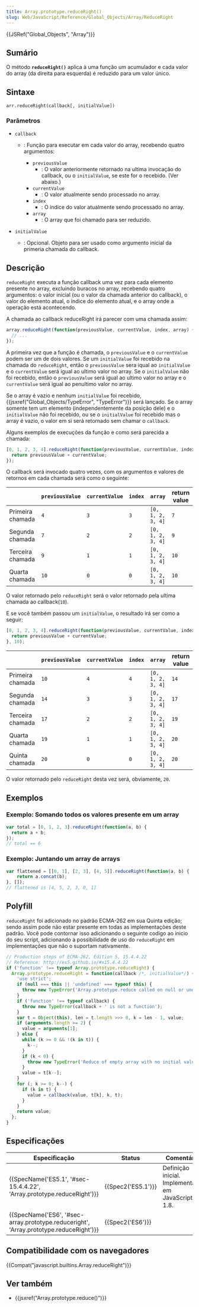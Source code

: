 ```yaml
---
title: Array.prototype.reduceRight()
slug: Web/JavaScript/Reference/Global_Objects/Array/ReduceRight
---
```


{{JSRef("Global_Objects", "Array")}}

## Sumário

O método **`reduceRight()`** aplica à uma função um acumulador e cada valor do array (da direita para esquerda) é reduzido para um valor único.

## Sintaxe

```
arr.reduceRight(callback[, initialValue])
```

### Parâmetros

- `callback`

  - : Função para executar em cada valor do array, recebendo quatro argumentos:

    - `previousValue`
      - : O valor anteriormente retornado na ultima invocação do callback, ou o `initialValue`, se este for o recebido. (Ver abaixo.)
    - `currentValue`
      - : O valor atualmente sendo processado no array.
    - `index`
      - : O índice do valor atualmente sendo processado no array.
    - `array`
      - : O array que foi chamado para ser reduzido.

- `initialValue`
  - : Opcional. Objeto para ser usado como argumento inicial da primeria chamada do callback.

## Descrição

`reduceRight` executa a função callback uma vez para cada elemento presente no array, excluindo buracos no array, recebendo quatro argumentos: o valor inicial (ou o valor da chamada anterior do callback), o valor do elemento atual, o índice do elemento atual, e o array onde a operação está acontecendo.

A chamada ao callback reduceRight irá parecer com uma chamada assim:

```js
array.reduceRight(function(previousValue, currentValue, index, array) {
  // ...
});
```

A primeira vez que a função é chamada, o `previousValue` e o `currentValue` podem ser um de dois valores. Se um `initialValue` foi recebido na chamada do `reduceRight`, então o `previousValue` sera iqual ao `initialValue` e o `currentValue` será igual ao ultimo valor no array. Se o `initialValue` não foi recebido, então o `previousValue` será igual ao ultimo valor no array e o `currentValue` será igual ao penultimo valor no array.

Se o array é vazio e nenhum `initialValue` foi recebido, {{jsxref("Global_Objects/TypeError", "TypeError")}} será lançado. Se o array somente tem um elemento (independentemente da posição dele) e o `initialValue` não foi recebido, ou se o `initialValue` foi recebido mas o array é vazio, o valor em si será retornado sem chamar o `callback`.

Alguns exemplos de execuções da função e como será parecida a chamada:

```js
[0, 1, 2, 3, 4].reduceRight(function(previousValue, currentValue, index, array) {
  return previousValue + currentValue;
});
```

O callback será invocado quatro vezes, com os argumentos e valores de retornos em cada chamada será como o seguinte:

|                  | `previousValue` | `currentValue` | `index` | `array`           | return value |
| ---------------- | --------------- | -------------- | ------- | ----------------- | ------------ |
| Primeira chamada | `4`             | `3`            | `3`     | `[0, 1, 2, 3, 4]` | `7`          |
| Segunda chamada  | `7`             | `2`            | `2`     | `[0, 1, 2, 3, 4]` | `9`          |
| Terceira chamada | `9`             | `1`            | `1`     | `[0, 1, 2, 3, 4]` | `10`         |
| Quarta chamada   | `10`            | `0`            | `0`     | `[0, 1, 2, 3, 4]` | `10`         |

O valor retornado pelo `reduceRight` será o valor retornado pela ultima chamada ao callback(`10`).

E se você também passou um `initialValue`, o resultado irá ser como a seguir:

```js
[0, 1, 2, 3, 4].reduceRight(function(previousValue, currentValue, index, array) {
  return previousValue + currentValue;
}, 10);
```

|                  | `previousValue` | `currentValue` | `index` | `array`           | return value |
| ---------------- | --------------- | -------------- | ------- | ----------------- | ------------ |
| Primeira chamada | `10`            | `4`            | `4`     | `[0, 1, 2, 3, 4]` | `14`         |
| Segunda chamada  | `14`            | `3`            | `3`     | `[0, 1, 2, 3, 4]` | `17`         |
| Terceira chamada | `17`            | `2`            | `2`     | `[0, 1, 2, 3, 4]` | `19`         |
| Quarta chamada   | `19`            | `1`            | `1`     | `[0, 1, 2, 3, 4]` | `20`         |
| Quinta chamada   | `20`            | `0`            | `0`     | `[0, 1, 2, 3, 4]` | `20`         |

O valor retornado pelo `reduceRight` desta vez será, obviamente, `20`.

## Exemplos

### Exemplo: Somando todos os valores presente em um array

```js
var total = [0, 1, 2, 3].reduceRight(function(a, b) {
  return a + b;
});
// total == 6
```

### Exemplo: Juntando um array de arrays

```js
var flattened = [[0, 1], [2, 3], [4, 5]].reduceRight(function(a, b) {
    return a.concat(b);
}, []);
// flattened is [4, 5, 2, 3, 0, 1]
```

## Polyfill

`reduceRight` foi adicionado no padrão ECMA-262 em sua Quinta edição; sendo assim pode não estar presente em todas as implementações deste padrão. Você pode contornar isso adicionando o seguinte codigo ao inicio do seu script, adicionando a possibilidade de uso do `reduceRight` em implementações que não o suportam nativamente.

```js
// Production steps of ECMA-262, Edition 5, 15.4.4.22
// Reference: http://es5.github.io/#x15.4.4.22
if ('function' !== typeof Array.prototype.reduceRight) {
  Array.prototype.reduceRight = function(callback /*, initialValue*/) {
    'use strict';
    if (null === this || 'undefined' === typeof this) {
      throw new TypeError('Array.prototype.reduce called on null or undefined' );
    }
    if ('function' !== typeof callback) {
      throw new TypeError(callback + ' is not a function');
    }
    var t = Object(this), len = t.length >>> 0, k = len - 1, value;
    if (arguments.length >= 2) {
      value = arguments[1];
    } else {
      while (k >= 0 && !(k in t)) {
        k--;
      }
      if (k < 0) {
        throw new TypeError('Reduce of empty array with no initial value');
      }
      value = t[k--];
    }
    for (; k >= 0; k--) {
      if (k in t) {
        value = callback(value, t[k], k, t);
      }
    }
    return value;
  };
}
```

## Especificações

| Especificação                                                                                                        | Status                   | Comentário                                         |
| -------------------------------------------------------------------------------------------------------------------- | ------------------------ | -------------------------------------------------- |
| {{SpecName('ES5.1', '#sec-15.4.4.22', 'Array.prototype.reduceRight')}}                         | {{Spec2('ES5.1')}} | Definição inicial. Implementado em JavaScript 1.8. |
| {{SpecName('ES6', '#sec-array.prototype.reduceright', 'Array.prototype.reduceRight')}} | {{Spec2('ES6')}}     |                                                    |

## Compatibilidade com os navegadores

{{Compat("javascript.builtins.Array.reduceRight")}}

## Ver também

- {{jsxref("Array.prototype.reduce()")}}
